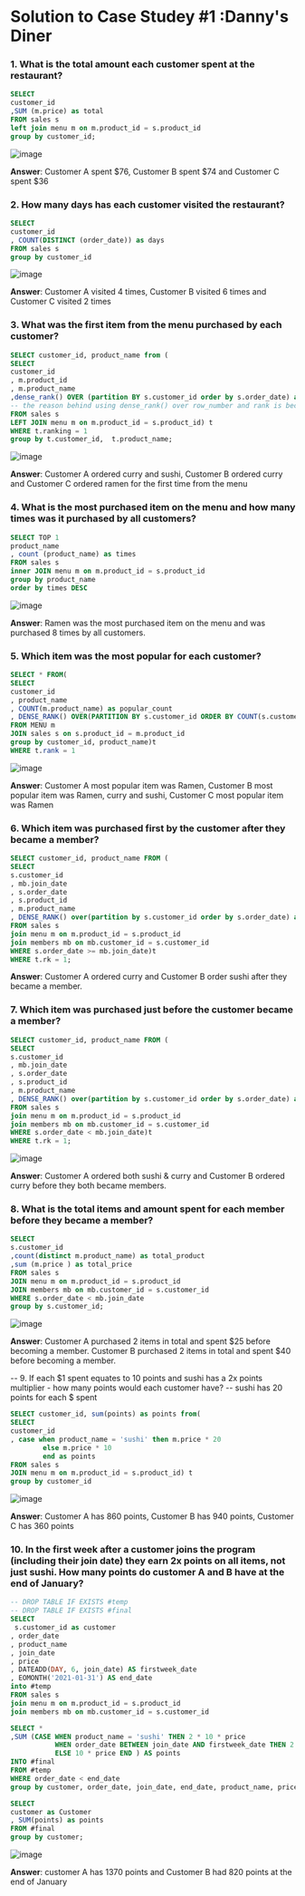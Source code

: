 
# Solution to Case Studey #1 :Danny's Diner 

### 1. What is the total amount each customer spent at the restaurant?

```sql 
SELECT 
customer_id
,SUM (m.price) as total
FROM sales s
left join menu m on m.product_id = s.product_id
group by customer_id;
```
![image](https://user-images.githubusercontent.com/80718915/152450993-b9d66580-32f6-4c57-823a-2b9fe9a1aacf.png)

**Answer**: Customer A spent $76, Customer B spent $74 and Customer C spent $36

### 2. How many days has each customer visited the restaurant?

```sql 
SELECT 
customer_id
, COUNT(DISTINCT (order_date)) as days
FROM sales s 
group by customer_id
```
![image](https://user-images.githubusercontent.com/80718915/152452864-9dc0f3e8-0568-4a04-8980-8fb92a4f2cc1.png)

**Answer**: Customer A visited 4 times, Customer B visited 6 times and Customer C visited 2 times


### 3. What was the first item from the menu purchased by each customer?

```sql
SELECT customer_id, product_name from (
SELECT 
customer_id
, m.product_id
, m.product_name
,dense_rank() OVER (partition BY s.customer_id order by s.order_date) as ranking 
-- the reason behind using dense_rank() over row_number and rank is because dense_rank assigns does not skip for similar values and it assigns the rank number to each row in a partition, in this case order.date
FROM sales s
LEFT JOIN menu m on m.product_id = s.product_id) t
WHERE t.ranking = 1
group by t.customer_id,  t.product_name;
```
![image](https://user-images.githubusercontent.com/80718915/152452924-98963e30-159c-4770-b6ee-512ea79c7d88.png)

**Answer**: Customer A ordered curry and sushi, Customer B ordered curry and Customer C ordered ramen for the first time from the menu


### 4. What is the most purchased item on the menu and how many times was it purchased by all customers?

```sql
SELECT TOP 1
product_name
, count (product_name) as times
FROM sales s
inner JOIN menu m on m.product_id = s.product_id
group by product_name
order by times DESC
```
![image](https://user-images.githubusercontent.com/80718915/152453052-116b6bb1-3db6-4e30-83e5-c8ddc83817cd.png)

**Answer**: Ramen was the most purchased item on the menu and was purchased 8 times by all customers.

### 5. Which item was the most popular for each customer?

```sql
SELECT * FROM(
SELECT 
customer_id
, product_name
, COUNT(m.product_name) as popular_count
, DENSE_RANK() OVER(PARTITION BY s.customer_id ORDER BY COUNT(s.customer_id) DESC) AS rank
FROM MENU m
JOIN sales s on s.product_id = m.product_id
group by customer_id, product_name)t
WHERE t.rank = 1
```

![image](https://user-images.githubusercontent.com/80718915/152453286-ff413e83-f241-4766-95d1-eb5fec59068a.png)

**Answer**: Customer A most popular item was Ramen, Customer B most popular item was Ramen, curry and sushi, Customer C most popular item was Ramen

### 6. Which item was purchased first by the customer after they became a member?

```sql
SELECT customer_id, product_name FROM (
SELECT 
s.customer_id
, mb.join_date
, s.order_date
, s.product_id
, m.product_name
, DENSE_RANK() over(partition by s.customer_id order by s.order_date) as rk
FROM sales s
join menu m on m.product_id = s.product_id
join members mb on mb.customer_id = s.customer_id
WHERE s.order_date >= mb.join_date)t 
WHERE t.rk = 1;
```
**Answer**: Customer A ordered curry and Customer B order sushi after they became a member. 

### 7. Which item was purchased just before the customer became a member?

```sql
SELECT customer_id, product_name FROM (
SELECT 
s.customer_id
, mb.join_date
, s.order_date
, s.product_id
, m.product_name
, DENSE_RANK() over(partition by s.customer_id order by s.order_date) as rk
FROM sales s
join menu m on m.product_id = s.product_id
join members mb on mb.customer_id = s.customer_id
WHERE s.order_date < mb.join_date)t
WHERE t.rk = 1;
```
![image](https://user-images.githubusercontent.com/80718915/152453707-e9e5f370-e4de-466a-92de-b078d0b8cba2.png)

**Answer**: Customer A ordered both sushi & curry and Customer B ordered curry before they both became members. 

### 8. What is the total items and amount spent for each member before they became a member?

```sql
SELECT 
s.customer_id
,count(distinct m.product_name) as total_product
,sum (m.price ) as total_price
FROM sales s
JOIN menu m on m.product_id = s.product_id
JOIN members mb on mb.customer_id = s.customer_id
WHERE s.order_date < mb.join_date
group by s.customer_id;
```
![image](https://user-images.githubusercontent.com/80718915/152453804-07d94335-421e-4e96-9156-aa128e88487b.png)

**Answer**: Customer A purchased 2 items in total and spent $25 before becoming a member. Customer B purchased 2 items in total and spent $40 before becoming a member. 

-- 9.  If each $1 spent equates to 10 points and sushi has a 2x points multiplier - how many points would each customer have?
-- sushi has 20 points for each $ spent
```sql
SELECT customer_id, sum(points) as points from(
SELECT 
customer_id
, case when product_name = 'sushi' then m.price * 20
		else m.price * 10 
		end as points 
FROM sales s
JOIN menu m on m.product_id = s.product_id) t 
group by customer_id
```
![image](https://user-images.githubusercontent.com/80718915/152453870-aaf21e5d-53ab-449e-91e7-f473555189d1.png)

**Answer**: Customer A has 860 points, Customer B has 940 points, Customer C has 360 points


### 10. In the first week after a customer joins the program (including their join date) they earn 2x points on all items, not just sushi. How many points do customer A and B have at the end of January?

```sql
-- DROP TABLE IF EXISTS #temp
-- DROP TABLE IF EXISTS #final
SELECT 
 s.customer_id as customer 
, order_date
, product_name
, join_date
, price
, DATEADD(DAY, 6, join_date) AS firstweek_date
, EOMONTH('2021-01-31') AS end_date
into #temp
FROM sales s
join menu m on m.product_id = s.product_id
join members mb on mb.customer_id = s.customer_id

SELECT * 
,SUM (CASE WHEN product_name = 'sushi' THEN 2 * 10 * price 
           WHEN order_date BETWEEN join_date AND firstweek_date THEN 2 * 10 * price
		   ELSE 10 * price END ) AS points
INTO #final
FROM #temp
WHERE order_date < end_date
group by customer, order_date, join_date, end_date, product_name, price, firstweek_date

SELECT 
customer as Customer
, SUM(points) as points
FROM #final
group by customer;
```
![image](https://user-images.githubusercontent.com/80718915/152454026-780b4706-f2a5-4078-9591-845d8de70de9.png)

**Answer**: customer A has 1370 points and Customer B had 820 points at the end of January
